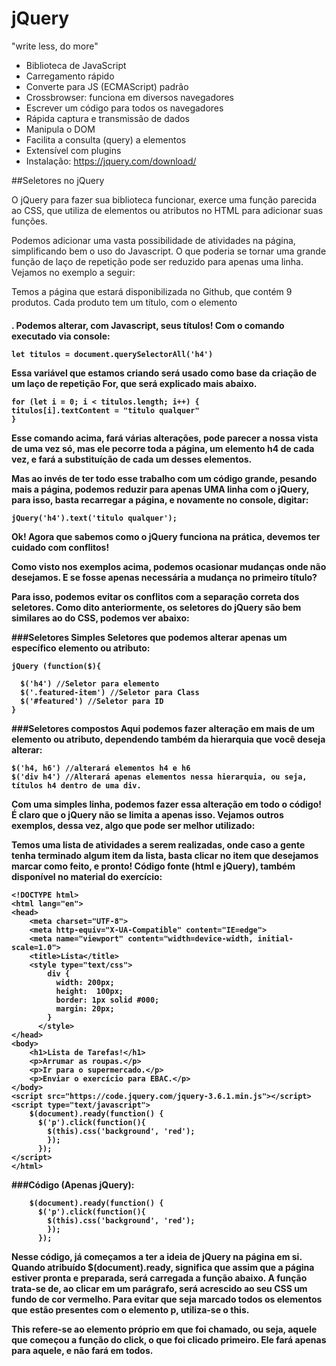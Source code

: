 # jQuery
"write less, do more"
- Biblioteca de JavaScript
- Carregamento rápido
- Converte para JS (ECMAScript) padrão 
- Crossbrowser: funciona em diversos navegadores
- Escrever um código para todos os navegadores
- Rápida captura e transmissão de dados 
- Manipula o DOM
- Facilita a consulta (query) a elementos
- Extensível com plugins
- Instalação: https://jquery.com/download/

##Seletores no jQuery

O jQuery para fazer sua biblioteca funcionar, exerce uma função parecida ao CSS, que utiliza de elementos ou atributos no HTML para adicionar suas funções.

Podemos adicionar uma vasta possibilidade de atividades na página, simplificando bem o uso do Javascript. O que poderia se tornar uma grande função de laço de repetição pode ser
reduzido para apenas uma linha. Vejamos no exemplo a seguir:

Temos a página que estará disponibilizada no Github, que contém 9 produtos. Cada produto tem um título, com o elemento <h4>. Podemos alterar, com Javascript, seus títulos!
Com o comando executado via console:

```
let titulos = document.querySelectorAll('h4')
```

Essa variável que estamos criando será usado como base da criação de um laço de repetição For, que será explicado mais abaixo.

```
for (let i = 0; i < titulos.length; i++) {
titulos[i].textContent = "titulo qualquer"
}
```

Esse comando acima, fará várias alterações, pode parecer a nossa vista de uma vez só, mas ele pecorre toda a página, um elemento h4 de cada vez, e fará a substituíção de cada um desses
elementos.

Mas ao invés de ter todo esse trabalho com um código grande, pesando mais a página, podemos reduzir para apenas UMA linha com o jQuery, para isso, basta recarregar a página, e novamente
no console, digitar:

```
jQuery('h4').text('titulo qualquer');
```

Ok! Agora que sabemos como o jQuery funciona na prática, devemos ter cuidado com conflitos!

Como visto nos exemplos acima, podemos ocasionar mudanças onde não desejamos. E se fosse apenas necessária a mudança no primeiro título?

Para isso, podemos evitar os conflitos com a separação correta dos seletores. Como dito anteriormente, os seletores do jQuery são bem similares ao do CSS, podemos ver abaixo:

###Seletores Simples
Seletores que podemos alterar apenas um específico elemento ou atributo: 

```
jQuery (function($){

  $('h4') //Seletor para elemento
  $('.featured-item') //Seletor para Class
  $('#featured') //Seletor para ID
}
```


###Seletores compostos 
Aqui podemos fazer alteração em mais de um elemento ou atributo, dependendo também da hierarquia que você deseja alterar:

```
$('h4, h6') //alterará elementos h4 e h6
$('div h4') //Alterará apenas elementos nessa hierarquia, ou seja, títulos h4 dentro de uma div.
```


Com uma simples linha, podemos fazer essa alteração em todo o código! É claro que o jQuery não se limita a apenas isso. Vejamos outros exemplos, dessa vez, algo que pode ser
melhor utilizado:

Temos uma lista de atividades a serem realizadas, onde caso a gente tenha terminado algum item da lista, basta clicar no item que desejamos marcar como feito, e pronto!
Código fonte (html e jQuery), também disponível no material do exercício:


```
<!DOCTYPE html>
<html lang="en">
<head>
    <meta charset="UTF-8">
    <meta http-equiv="X-UA-Compatible" content="IE=edge">
    <meta name="viewport" content="width=device-width, initial-scale=1.0">
    <title>Lista</title>
    <style type="text/css">
        div {
          width: 200px;
          height:  100px;
          border: 1px solid #000;
          margin: 20px;
        }
      </style>
</head>
<body>
    <h1>Lista de Tarefas!</h1>
    <p>Arrumar as roupas.</p>
    <p>Ir para o supermercado.</p>
    <p>Enviar o exercício para EBAC.</p>
</body>
<script src="https://code.jquery.com/jquery-3.6.1.min.js"></script>
<script type="text/javascript">
    $(document).ready(function() {
      $('p').click(function(){
        $(this).css('background', 'red');
        });
      });
</script>
</html>
```
###Código (Apenas jQuery):

```
    $(document).ready(function() {
      $('p').click(function(){
        $(this).css('background', 'red');
        });
      });
```
Nesse código, já começamos a ter a ideia de jQuery na página em si. Quando atribuído $(document).ready, significa que assim que a página estiver pronta e preparada, será carregada
a função abaixo. A função trata-se de, ao clicar em um parágrafo, será acrescido ao seu CSS um fundo de cor vermelho. Para evitar que seja marcado todos os elementos que estão
presentes com o elemento p, utiliza-se o this.

This refere-se ao elemento próprio em que foi chamado, ou seja, aquele que começou a função do click, o que foi clicado primeiro. Ele fará apenas para aquele, e não fará em todos.

